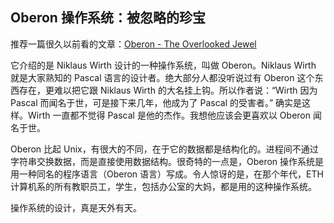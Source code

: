 <div class="inner">
<h2>Oberon 操作系统：被忽略的珍宝</h2>
<p>推荐一篇很久以前看的文章：<a href="http://www.ics.uci.edu/~franz/Site/pubs-pdf/BC03.pdf">Oberon - The Overlooked Jewel</a></p>
<p>它介绍的是 Niklaus Wirth 设计的一种操作系统，叫做 Oberon。Niklaus Wirth 就是大家熟知的 Pascal 语言的设计者。绝大部分人都没听说过有 Oberon 这个东西存在，更难以把它跟 Niklaus Wirth 的大名挂上钩。所以作者说：“Wirth 因为 Pascal 而闻名于世，可是接下来几年，他成为了 Pascal 的受害者。” 确实是这样。Wirth 一直都不觉得 Pascal 是他的杰作。我想他应该会更喜欢以 Oberon 闻名于世。</p>
<p>Oberon 比起 Unix，有很大的不同，在于它的数据都是结构化的。进程间不通过字符串交换数据，而是直接使用数据结构。很奇特的一点是，Oberon 操作系统是用一种同名的程序语言（Oberon 语言）写成。令人惊讶的是，在那个年代，ETH 计算机系的所有教职员工，学生，包括办公室的大妈，都是用的这种操作系统。</p>
<p>操作系统的设计，真是天外有天。</p>
</div>
<!--
<div class="ad-banner" style="margin-top: 5px">
<script async src="//pagead2.googlesyndication.com/pagead/js/adsbygoogle.js"></script>
<ins class="adsbygoogle"
                    style="display:inline-block;width:100%;height:90px"
                    data-ad-client="ca-pub-1331524016319584"
                    data-ad-slot="6657867155"></ins>
<script>(adsbygoogle = window.adsbygoogle || []).push({});</script>
</div>
<script data-ad-client="ca-pub-1331524016319584" async
            src="https://pagead2.googlesyndication.com/pagead/js/adsbygoogle.js">
</script>
        -->
    